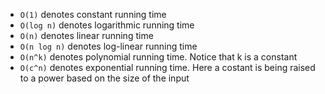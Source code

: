 - `O(1)` denotes constant running time
- `O(log n)` denotes logarithmic running time
- `O(n)` denotes linear running time
- `O(n log n)` denotes log-linear running time
- `O(n^k)` denotes polynomial running time. Notice that k is a constant
- `O(c^n)` denotes exponential running time. Here a costant is being raised to a power based on the size of the input
